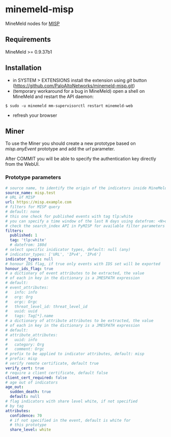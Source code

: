 # minemeld-misp
MineMeld nodes for [MISP](http://www.misp-project.org/)

## Requirements

MineMeld >= 0.9.37b1

## Installation

- in SYSTEM > EXTENSIONS install the extension using *git* button (https://github.com/PaloAltoNetworks/minemeld-misp.git)
- (temporary workaround for a bug in MineMeld) open a shell on MineMeld and restart the API daemon:

``$ sudo -u minemeld mm-supervisorctl restart minemeld-web``

- refresh your browser

## Miner

To use the Miner you should create a new prototype based on *misp.anyEvent* prototype and add the *url* parameter.

After COMMIT you will be able to specify the authentication key directly from the WebUI.

### Prototype parameters

```yaml
# source name, to identify the origin of the indicators inside MineMeld
source_name: misp.test
# URL of MISP
url: https://misp.example.com
# filters for MISP query
# default: none
# this one check for published events with tag tlp:white
# you can specify a time window of the last N days using datefrom: <N>d
# check the search_index API in PyMISP for available filter parameters
filters:
  published: 1
  tag: 'tlp:white'
  # datefrom: 180d
# select specific inidicator types, default: null (any)
# indicator_types: ['URL', 'IPv4', 'IPv6']
indicator_types: null
# honour IDS flag, if true only events with IDS set will be exported
honour_ids_flag: true
# a dictionary of event attributes to be extracted, the value
# of each in key in the dictionary is a JMESPATH expression
# default:
# event_attributes:
#   info: info
#   org: Org
#   orgc: Orgc
#   threat_level_id: threat_level_id
#   uuid: uuid
#   tags: Tag[*].name
# a dictionary of attribute attributes to be extracted, the value
# of each in key in the dictionary is a JMESPATH expression
# default:
# attribute_attributes:
#   uuid: info
#   category: Org
#   comment: Orgc
# prefix to be applied to indicator attributes, default: misp
# prefix: misp
# verify remote certificate, default true
verify_cert: true
# require a client certificate, default false
client_cert_required: false
# age out of indicators
age_out:
  sudden_death: true
  default: null
# flag indicators with share level white, if not specified
# by tag
attributes:
  confidence: 70
  # if not specified in the event, default is white for
  # this prototype
  share_level: white
```
